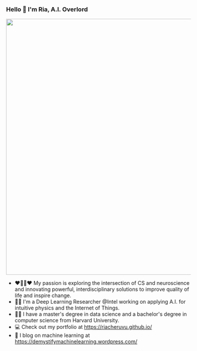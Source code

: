 ### Hello 👋 I'm Ria, A.I. Overlord
<p align="center">
<img src="https://s3.amazonaws.com/adweek-shorthand-editorial/uncannyvalley/assets/BLSQBO9z15/genesis01-nolight.gif" width=700/>
</p>

- :heart::robot::brain::heart: My passion is exploring the intersection of CS and neuroscience and innovating powerful, interdisciplinary solutions to improve quality of life and inspire change.
- :woman_technologist: I'm a Deep Learning Researcher @Intel working on applying A.I. for intuitive physics and the Internet of Things. 
- :woman_student: I have a master's degree in data science and a bachelor's degree in computer science from Harvard University.
- 💻 Check out my portfolio at https://riacheruvu.github.io/
- 📝 I blog on machine learning at https://demystifymachinelearning.wordpress.com/
